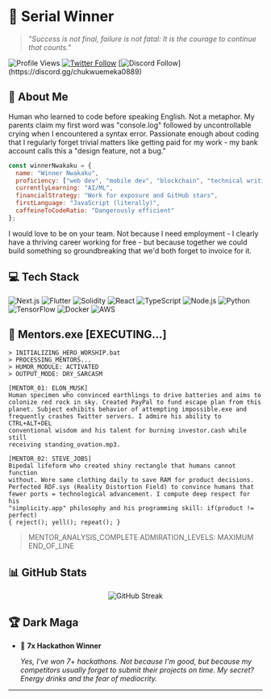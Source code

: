 # 👑 Serial Winner

> *"Success is not final, failure is not fatal: It is the courage to continue that counts."*

![Profile Views](https://komarev.com/ghpvc/?username=serialwinner&color=blueviolet)
[![Twitter Follow](https://img.shields.io/twitter/follow/serialwinner?style=social)](https://twitter.com/@emekabuike)
[![Discord Follow](https://img.shields.io/badge/Discord-%237289DA.svg?style=for-the-badge&logo=discord&logoColor=white")](https://discord.gg/chukwuemeka0889)

## 🚀 About Me

Human who learned to code before speaking English. Not a metaphor. My parents claim my first word was "console.log" followed by uncontrollable crying when I encountered a syntax error. Passionate enough about coding that I regularly forget trivial matters like getting paid for my work - my bank account calls this a "design feature, not a bug."


```javascript
const winnerNwakaku = {
  name: "Winner Nwakaku",                                        
  proficiency: ["web dev", "mobile dev", "blockchain", "technical writing"],
  currentlyLearning: "AI/ML",   
  financialStrategy: "Work for exposure and GitHub stars",    
  firstLanguage: "JavaScript (literally)",                   
  caffeineToCodeRatio: "Dangerously efficient"           
};
```


I would love to be on your team. Not because I need employment - I clearly have a thriving career working for free - but because together we could build something so groundbreaking that we'd both forget to invoice for it.

## 💻 Tech Stack

![Next.js](https://img.shields.io/badge/-Next.js-000000?style=flat&logo=next.js)
![Flutter](https://img.shields.io/badge/-Flutter-02569B?style=flat&logo=flutter)
![Solidity](https://img.shields.io/badge/-Solidity-363636?style=flat&logo=solidity)
![React](https://img.shields.io/badge/-React-61DAFB?style=flat&logo=react&logoColor=white)
![TypeScript](https://img.shields.io/badge/-TypeScript-3178C6?style=flat&logo=typescript&logoColor=white)
![Node.js](https://img.shields.io/badge/-Node.js-339933?style=flat&logo=node.js&logoColor=white)
![Python](https://img.shields.io/badge/-Python-3776AB?style=flat&logo=python&logoColor=white)
![TensorFlow](https://img.shields.io/badge/-TensorFlow-FF6F00?style=flat&logo=tensorflow&logoColor=white)
![Docker](https://img.shields.io/badge/-Docker-2496ED?style=flat&logo=docker&logoColor=white)
![AWS](https://img.shields.io/badge/-AWS-232F3E?style=flat&logo=amazon-aws)


## 🌟 Mentors.exe [EXECUTING...]

```
> INITIALIZING_HERO_WORSHIP.bat
> PROCESSING_MENTORS...
> HUMOR_MODULE: ACTIVATED
> OUTPUT_MODE: DRY_SARCASM

[MENTOR_01: ELON_MUSK]
Human specimen who convinced earthlings to drive batteries and aims to 
colonize red rock in sky. Created PayPal to fund escape plan from this 
planet. Subject exhibits behavior of attempting impossible.exe and 
frequently crashes Twitter servers. I admire his ability to CTRL+ALT+DEL 
conventional wisdom and his talent for burning investor.cash while still 
receiving standing_ovation.mp3.

[MENTOR_02: STEVE_JOBS]
Bipedal lifeform who created shiny rectangle that humans cannot function 
without. Wore same clothing daily to save RAM for product decisions. 
Perfected RDF.sys (Reality Distortion Field) to convince humans that 
fewer ports = technological advancement. I compute deep respect for his 
"simplicity.app" philosophy and his programming skill: if(product != perfect) 
{ reject(); yell(); repeat(); }
```

> MENTOR_ANALYSIS_COMPLETE
> ADMIRATION_LEVELS: MAXIMUM
> END_OF_LINE

## 📊 GitHub Stats

<p align="center">
  <img src="https://github-readme-streak-stats.herokuapp.com/?user=nwakakukaks&theme=radical" alt="GitHub Streak" />
</p>



## 🏆 Dark Maga

- 🏅 **7x Hackathon Winner**
  
  *Yes, I've won 7+ hackathons. Not because I'm good, but because my competitors usually forget to submit their projects on time. My secret? Energy drinks and the fear of mediocrity.*

---

<!--
Fun fact: This README took more time to create than some of my hackathon projects.
-->
